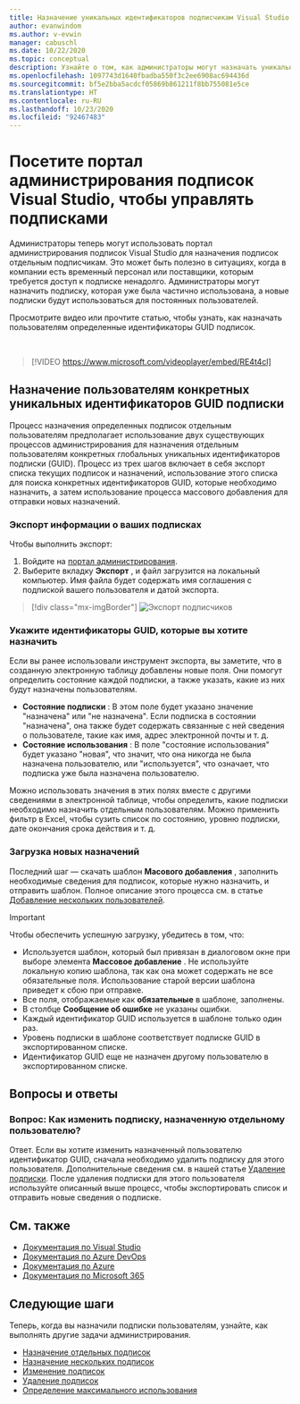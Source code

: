 ```yaml
---
title: Назначение уникальных идентификаторов подписчикам Visual Studio | Документация Майкрософт
author: evanwindom
ms.author: v-evwin
manager: cabuschl
ms.date: 10/22/2020
ms.topic: conceptual
description: Узнайте о том, как администраторы могут назначать уникальные идентификаторы (GUID) подписок подписчикам.
ms.openlocfilehash: 1097743d1640fbadba550f3c2ee6908ac694436d
ms.sourcegitcommit: bf5e2bba5acdcf05869b861211f8bb755081e5ce
ms.translationtype: HT
ms.contentlocale: ru-RU
ms.lasthandoff: 10/23/2020
ms.locfileid: "92467483"
---
```

# <a name="assign-specific-subscriptions-in-the-visual-studio-subscriptions-administration-portal"></a>Посетите портал администрирования подписок Visual Studio, чтобы управлять подписками

Администраторы теперь могут использовать портал администрирования подписок Visual Studio для назначения подписок отдельным подписчикам.  Это может быть полезно в ситуациях, когда в компании есть временный персонал или поставщики, которым требуется доступ к подписке ненадолго.  Администраторы могут назначить подписку, которая уже была частично использована, а новые подписки будут использоваться для постоянных пользователей.  

Просмотрите видео или прочтите статью, чтобы узнать, как назначать пользователям определенные идентификаторы GUID подписок. 

<br>

> [!VIDEO https://www.microsoft.com/videoplayer/embed/RE4t4cl]


## <a name="assign-specific-subscription-guids-to-users"></a>Назначение пользователям конкретных уникальных идентификаторов GUID подписки

Процесс назначения определенных подписок отдельным пользователям предполагает использование двух существующих процессов администрирования для назначения отдельным пользователям конкретных глобальных уникальных идентификаторов подписки (GUID).  Процесс из трех шагов включает в себя экспорт списка текущих подписок и назначений, использование этого списка для поиска конкретных идентификаторов GUID, которые необходимо назначить, а затем использование процесса массового добавления для отправки новых назначений.

### <a name="export-your-subscriptions-information"></a>Экспорт информации о ваших подписках

Чтобы выполнить экспорт:
1. Войдите на [портал администрирования](https://manage.visualstudio.com).
2. Выберите вкладку **Экспорт** , и файл загрузится на локальный компьютер. Имя файла будет содержать имя соглашения с подпиской вашего пользователя и датой экспорта.
> [!div class="mx-imgBorder"]
> ![Экспорт подписчиков](_img/exporting-subscriptions/exporting-subscriptions.png "Щелкните «Экспорт» , чтобы сохранить список назначенных подписок с данными о подписчике.")

### <a name="identify-the-guids-you-want-to-assign"></a>Укажите идентификаторы GUID, которые вы хотите назначить

Если вы ранее использовали инструмент экспорта, вы заметите, что в созданную электронную таблицу добавлены новые поля.  Они помогут определить состояние каждой подписки, а также указать, какие из них будут назначены пользователям.  

- **Состояние подписки** : В этом поле будет указано значение "назначена" или "не назначена".  Если подписка в состоянии "назначена", она также будет содержать связанные с ней сведения о пользователе, такие как имя, адрес электронной почты и т. д. 
- **Состояние использования** : В поле "состояние использования" будет указано "новая", что значит, что она никогда не была назначена пользователю, или "используется", что означает, что подписка уже была назначена пользователю.  

Можно использовать значения в этих полях вместе с другими сведениями в электронной таблице, чтобы определить, какие подписки необходимо назначить отдельным пользователям. Можно применить фильтр в Excel, чтобы сузить список по состоянию, уровню подписки, дате окончания срока действия и т. д. 

### <a name="upload-your-new-assignments"></a>Загрузка новых назначений

Последний шаг — скачать шаблон **Масового добавления** , заполнить необходимые сведения для подписок, которые нужно назначить, и отправить шаблон.  Полное описание этого процесса см. в статье [Добавление нескольких пользователей](assign-license-bulk.md).  

> [!IMPORTANT]
> Чтобы обеспечить успешную загрузку, убедитесь в том, что:
> - Используется шаблон, который был привязан в диалоговом окне при выборе элемента **Массовое добавление** .  Не используйте локальную копию шаблона, так как она может содержать не все обязательные поля.  Использование старой версии шаблона приведет к сбою при отправке. 
> - Все поля, отображаемые как **обязательные** в шаблоне, заполнены.
> - В столбце **Сообщение об ошибке** не указаны ошибки.
> - Каждый идентификатор GUID используется в шаблоне только один раз. 
> - Уровень подписки в шаблоне соответствует подписке GUID в экспортированном списке. 
> - Идентификатор GUID еще не назначен другому пользователю в экспортированном списке. 

## <a name="frequently-asked-questions"></a>Вопросы и ответы
### <a name="q-how-do-i-change-which-subscription-is-currently-assigned-to-an-individual-user"></a>Вопрос: Как изменить подписку, назначенную отдельному пользователю?
Ответ. Если вы хотите изменить назначенный пользователю идентификатор GUID, сначала необходимо удалить подписку для этого пользователя.  Дополнительные сведения см. в нашей статье [Удаление подписки](delete-license.md).  После удаления подписки для этого пользователя используйте описанный выше процесс, чтобы экспортировать список и отправить новые сведения о подписке.  

## <a name="see-also"></a>См. также
- [Документация по Visual Studio](/visualstudio/)
- [Документация по Azure DevOps](/azure/devops/)
- [Документация по Azure](/azure/)
- [Документация по Microsoft 365](/microsoft-365/)

## <a name="next-steps"></a>Следующие шаги
Теперь, когда вы назначили подписки пользователям, узнайте, как выполнять другие задачи администрирования.
- [Назначение отдельных подписок](assign-license.md)
- [Назначение нескольких подписок](assign-license-bulk.md)
- [Изменение подписок](edit-license.md)
- [Удаление подписок](delete-license.md)
- [Определение максимального использования](maximum-usage.md)


